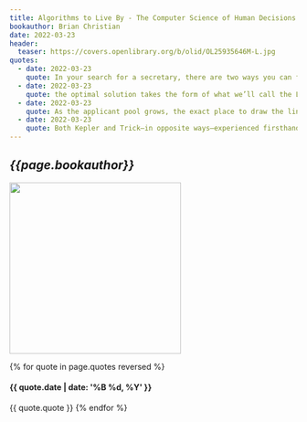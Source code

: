 ```yaml
---
title: Algorithms to Live By - The Computer Science of Human Decisions
bookauthor: Brian Christian
date: 2022-03-23
header:
  teaser: https://covers.openlibrary.org/b/olid/OL25935646M-L.jpg
quotes:
  - date: 2022-03-23
    quote: In your search for a secretary, there are two ways you can fail&#58; stopping early and stopping late. When you stop too early, you leave the best applicant undiscovered. When you stop too late, you hold out for a better applicant who doesn’t exist. The optimal strategy will clearly require finding the right balance between the two, walking the tightrope between looking too much and not enough.
  - date: 2022-03-23
    quote: the optimal solution takes the form of what we’ll call the Look-Then-Leap Rule&#58; You set a predetermined amount of time for “looking”—that is, exploring your options, gathering data—in which you categorically don’t choose anyone, no matter how impressive. After that point, you enter the “leap” phase, prepared to instantly commit to anyone who outshines the best applicant you saw in the look phase.
  - date: 2022-03-23
    quote: As the applicant pool grows, the exact place to draw the line between looking and leaping settles to 37% of the pool, yielding the 37% Rule&#58; look at the first 37% of the applicants,* choosing none, then be ready to leap for anyone better than all those you’ve seen so far.
  - date: 2022-03-23
    quote: Both Kepler and Trick—in opposite ways—experienced firsthand some of the ways that the secretary problem oversimplifies the search for love. In the classical secretary problem, applicants always accept the position, preventing the rejection experienced by Trick. And they cannot be “recalled” once passed over, contrary to the strategy followed by Kepler.
---
```


## _{{page.bookauthor}}_

<img width="300" src="{{ page.header.teaser }}"/>

{% for quote in page.quotes reversed %}

#### {{ quote.date | date: '%B %d, %Y' }}

{{ quote.quote }}
{% endfor %}
